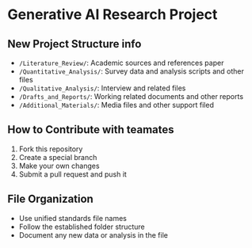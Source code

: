 # Generative AI Research Project

## New Project Structure info
- `/Literature_Review/`: Academic sources and references paper
- `/Quantitative_Analysis/`: Survey data and analysis scripts and other files
- `/Qualitative_Analysis/`: Interview and related files
- `/Drafts_and_Reports/`: Working related documents and other reports
- `/Additional_Materials/`: Media files and other support filed






## How to Contribute with teamates
1. Fork this repository
2. Create a special branch
3. Make your own changes
4. Submit a pull request and push it

## File Organization
- Use unified standards file names
- Follow the established folder structure
- Document any new data or analysis in the file